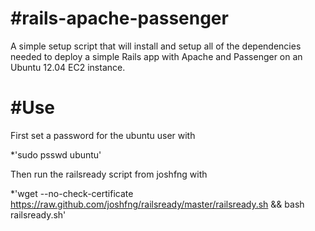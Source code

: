 #rails-apache-passenger
======================

A simple setup script that will install and setup all of the dependencies needed to deploy a simple Rails app with Apache and Passenger on an Ubuntu 12.04 EC2 instance.

#Use
==========

First set a password for the ubuntu user with 

*'sudo psswd ubuntu'

Then run the railsready script from joshfng with 

*'wget --no-check-certificate https://raw.github.com/joshfng/railsready/master/railsready.sh && bash railsready.sh'
